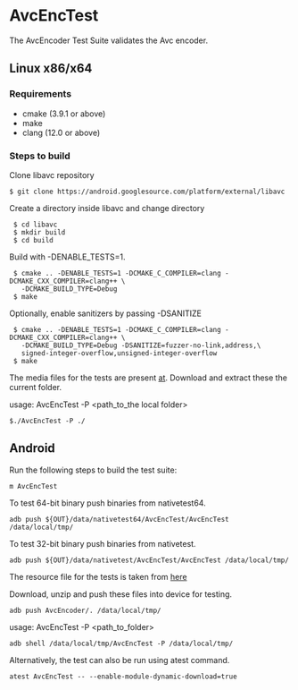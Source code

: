 # AvcEncTest
The AvcEncoder Test Suite validates the Avc encoder.

## Linux x86/x64

###  Requirements
- cmake (3.9.1 or above)
- make
- clang (12.0 or above)

### Steps to build
Clone libavc repository
```
$ git clone https://android.googlesource.com/platform/external/libavc
```
Create a directory inside libavc and change directory
```
 $ cd libavc
 $ mkdir build
 $ cd build
```

Build with -DENABLE_TESTS=1.
```
 $ cmake .. -DENABLE_TESTS=1 -DCMAKE_C_COMPILER=clang -DCMAKE_CXX_COMPILER=clang++ \
   -DCMAKE_BUILD_TYPE=Debug
 $ make
```

Optionally, enable sanitizers by passing -DSANITIZE
```
 $ cmake .. -DENABLE_TESTS=1 -DCMAKE_C_COMPILER=clang -DCMAKE_CXX_COMPILER=clang++ \
   -DCMAKE_BUILD_TYPE=Debug -DSANITIZE=fuzzer-no-link,address,\
   signed-integer-overflow,unsigned-integer-overflow
 $ make
```

The media files for the tests are present [at](https://storage.googleapis.com/android_media/external/libavc/tests/AvcEncoder.zip).
Download and extract these the current folder.

usage: AvcEncTest -P \<path_to_the local folder\>

```
$./AvcEncTest -P ./
```

## Android

Run the following steps to build the test suite:
```
m AvcEncTest
```

To test 64-bit binary push binaries from nativetest64.
```
adb push ${OUT}/data/nativetest64/AvcEncTest/AvcEncTest /data/local/tmp/
```

To test 32-bit binary push binaries from nativetest.
```
adb push ${OUT}/data/nativetest/AvcEncTest/AvcEncTest /data/local/tmp/
```

The resource file for the tests is taken from [here](https://storage.googleapis.com/android_media/external/libavc/tests/AvcEncoder.zip)

Download, unzip and push these files into device for testing.

```
adb push AvcEncoder/. /data/local/tmp/
```

usage: AvcEncTest -P \<path_to_folder\>
```
adb shell /data/local/tmp/AvcEncTest -P /data/local/tmp/
```
Alternatively, the test can also be run using atest command.

```
atest AvcEncTest -- --enable-module-dynamic-download=true
```
